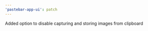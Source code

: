```yaml
---
'pastebar-app-ui': patch
---
```


Added option to disable capturing and storing images from clipboard
